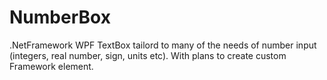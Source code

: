 # NumberBox
.NetFramework WPF TextBox tailord to many of the needs of number input (integers, real number, sign, units etc). With plans to create custom Framework element.
